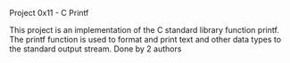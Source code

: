 Project 0x11 - C Printf

This project is an implementation of the C standard library function  printf. The printf function is used to format and print text and other data types to the standard output stream.
Done by 2 authors 
